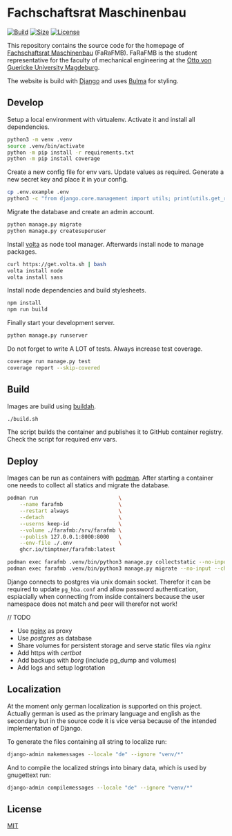 # Fachschaftsrat Maschinenbau

[![Build](https://github.com/timptner/farafmb/actions/workflows/build.yaml/badge.svg?branch=main)](https://github.com/timptner/farafmb/actions/workflows/build.yaml)
[![Size](https://img.shields.io/github/repo-size/timptner/farafmb)](https://github.com/timptner/farafmb)
[![License](https://img.shields.io/github/license/timptner/farafmb)](https://github.com/timptner/farafmb/blob/main/LICENSE)

This repository contains the source code for the homepage of
[Fachschaftsrat Maschinenbau](https://farafmb.de) (FaRaFMB). FaRaFMB is the
student representative for the faculty of mechanical engineering at the
[Otto von Guericke University Magdeburg](https://www.ovgu.de).

The website is build with [Django](https://www.djangoproject.com/) and uses
[Bulma](https://bulma.io/) for styling.

## Develop

Setup a local environment with virtualenv. Activate it and install all
dependencies.

```bash
python3 -m venv .venv
source .venv/bin/activate
python -m pip install -r requirements.txt
python -m pip install coverage
```

Create a new config file for env vars. Update values as required. Generate a
new secret key and place it in your config.

```bash
cp .env.example .env
python3 -c "from django.core.management import utils; print(utils.get_random_secret_key())"
```

Migrate the database and create an admin account.

```bash
python manage.py migrate
python manage.py createsuperuser
```

Install [volta](https://volta.sh) as node tool manager.
Afterwards install node to manage packages.

```bash
curl https://get.volta.sh | bash
volta install node
volta install sass
```

Install node dependencies and build stylesheets.

```bash
npm install
npm run build
```

Finally start your development server.

```bash
python manage.py runserver
```

Do not forget to write A LOT of tests. Always increase test coverage.

```bash
coverage run manage.py test
coverage report --skip-covered
```

## Build

Images are build using
[buildah](https://github.com/containers/buildah/blob/main/install.md).

```bash
./build.sh
```

The script builds the container and publishes it to GitHub container registry.
Check the script for required env vars.

## Deploy

Images can be run as containers with [podman](https://docs.podman.io/en/latest/).
After starting a container one needs to collect all statics and migrate the
database.

```bash
podman run                          \
    --name farafmb                  \
    --restart always                \
    --detach                        \
    --userns keep-id                \
    --volume ./farafmb:/srv/farafmb \
    --publish 127.0.0.1:8000:8000   \
    --env-file ./.env               \
    ghcr.io/timptner/farafmb:latest

podman exec farafmb .venv/bin/python3 manage.py collectstatic --no-input
podman exec farafmb .venv/bin/python3 manage.py migrate --no-input --check
```

Django connects to postgres via unix domain socket. Therefor it can be required
to update `pg_hba.conf` and allow password authentication, espiacially when
connecting from inside containers because the user namespace does not match and
peer will therefor not work!

// TODO

- Use [nginx](https://nginx.org/en/docs/http/load_balancing.html) as proxy
- Use _postgres_ as database
- Share volumes for persistent storage and serve static files via _nginx_
- Add https with _certbot_
- Add backups with _borg_ (include pg_dump and volumes)
- Add logs and setup logrotation

## Localization

At the moment only german localization is supported on this project. Actually german is used as the primary language and
english as the secondary but in the source code it is vice versa because of the intended implementation of Django.

To generate the files containing all string to localize run:

```bash
django-admin makemessages --locale "de" --ignore "venv/*"
```

And to compile the localized strings into binary data, which is used by gnugettext run:

```bash
django-admin compilemessages --locale "de" --ignore "venv/*"
```

## License

[MIT](https://github.com/timptner/farafmb/blob/main/LICENSE)
